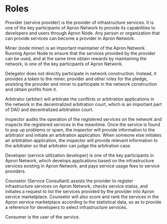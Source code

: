 # Roles

Provider (service provider) is the provider of infrastructure services. It is one of the key participants of Apron Network to provide its capabilities to developers and users through Apron Node. Any person or organization that can provide services can become a provider in Apron Network.

Miner (node miner) is an important maintainer of the Apron Network. Running Apron Node to ensure that the services provided by the provider can be used, and at the same time obtain rewards by maintaining the network, is one of the key participants of Apron Network.

Delegator does not directly participate in network construction. Instead, it provides a token to the miner, provider and other roles for the pledge, assisting the provider and miner to participate in the network construction and obtain profits from it.

Arbitrator (arbiter) will arbitrate the conflicts or arbitration applications in the network in the decentralized arbitration court, which is an important part of DAO and decentralized arbitration court.

Inspector audits the operation of the registered services on the network and inspects the registered services in the meantime. Once the service is found to pop up problems or spam, the inspector will provide information to the arbitrator and initiate an arbitration application. When someone else initiates an arbitration application, the inspector will provide relevant information to the arbitrator so that arbitrator can judge the arbitration case.

Developer (service utilization developer) is one of the key participants in Apron Network, which develops applications based on the infrastructure services existing in Apron Network, and pays service usage fees to service providers.

Counselor (Service Consultant) assists the provider to register infrastructure services on Apron Network, checks service status, and initiates a request to list the services provided by the provider into Apron service marketplace. Counselor will also score and rank the services in the Apron service marketplace according to the statistical data, so as to provide a reference for developers to select infrastructure services.

Consumer is the user of the service.
